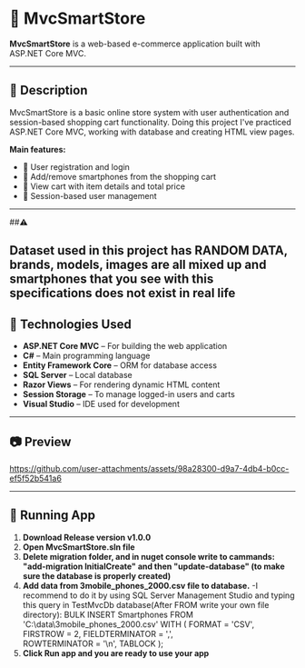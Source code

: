 # 📱 MvcSmartStore

**MvcSmartStore** is a web-based e-commerce application built with ASP.NET Core MVC.

---

## 📌 Description

MvcSmartStore is a basic online store system with user authentication and session-based shopping cart functionality. Doing this project I've practiced ASP.NET Core MVC, working with database and creating HTML view pages.

**Main features:**

- 🧍 User registration and login
- 🛒 Add/remove smartphones from the shopping cart
- 📄 View cart with item details and total price
- 👥 Session-based user management

---
##⚠️ 

Dataset used in this project has **RANDOM DATA**, brands, models, images are all mixed up and smartphones that you see with this specifications does not exist in real life
---

## 🧰 Technologies Used

- **ASP.NET Core MVC** – For building the web application
- **C#** – Main programming language
- **Entity Framework Core** – ORM for database access
- **SQL Server** – Local database
- **Razor Views** – For rendering dynamic HTML content
- **Session Storage** – To manage logged-in users and carts
- **Visual Studio** – IDE used for development

---

## 📷 Preview

https://github.com/user-attachments/assets/98a28300-d9a7-4db4-b0cc-ef5f52b541a6


---

## 🚀 Running App

1. **Download Release version v1.0.0**
2. **Open MvcSmartStore.sln file**
3. **Delete migration folder, and in nuget console write to cammands: "add-migration InitialCreate" and then "update-database" (to make sure the database is properly created)**
4.  **Add data from 3mobile_phones_2000.csv file to database.**
    -I recommend to do it by using SQL Server Management Studio and typing this query in TestMvcDb database(After FROM write your own file directory):
    BULK INSERT Smartphones
    FROM 'C:\data\3mobile_phones_2000.csv' 
    WITH (
        FORMAT = 'CSV',
        FIRSTROW = 2, 
        FIELDTERMINATOR = ',',  
        ROWTERMINATOR = '\n',
        TABLOCK
    );
5. **Click Run app and you are ready to use your app**
